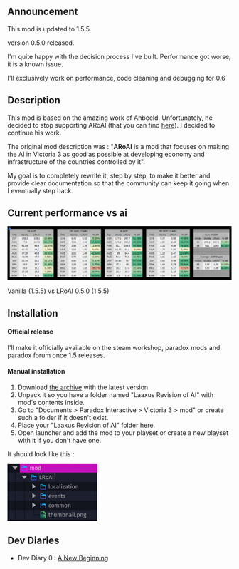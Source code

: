 ## Announcement

This mod is updated to 1.5.5.

version 0.5.0 released.

I'm quite happy with the decision process I've built.
Performance got worse, it is a known issue.

I'll exclusively work on performance, code cleaning and debugging for 0.6

## Description

This mod is based on the amazing work of Anbeeld. Unfortunately, he decided to stop supporting ARoAI (that you can find [here](https://github.com/Anbeeld/ARoAI)). I decided to continue his work.

The original mod description was : "**ARoAI** is a mod that focuses on making the AI in Victoria 3 as good as possible at developing economy and infrastructure of the countries controlled by it".

My goal is to completely rewrite it, step by step, to make it better and provide clear documentation so that the community can keep it going when I eventually step back.

## Current performance vs ai

![Roadmap](/img/lroai_comp_0.5.0.png)

Vanilla (1.5.5) vs LRoAI 0.5.0 (1.5.5)

## Installation
#### Official release

I'll make it officially available on the steam workshop, paradox mods and paradox forum once 1.5 releases.

#### Manual installation

1) Download [the archive](https://github.com/Laaxus/LRoAI/releases) with the latest version.
2) Unpack it so you have a folder named "Laaxus Revision of AI" with mod's contents inside.
3) Go to "Documents > Paradox Interactive > Victoria 3 > mod" or create such a folder if it doesn't exist.
4) Place your "Laaxus Revision of AI" folder here.
5) Open launcher and add the mod to your playset or create a new playset with it if you don't have one.

It should look like this :

![files](/img/arborescence.png)

## Dev Diaries

- Dev Diary 0 : [A New Beginning](https://laaxus.github.io/2023-10-10-the-beginning/)
